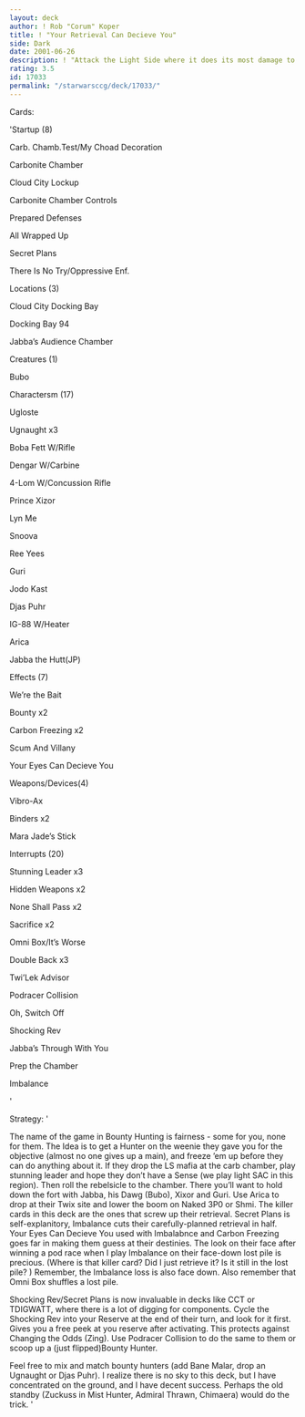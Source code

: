 ```yaml
---
layout: deck
author: ! Rob "Corum" Koper
title: ! "Your Retrieval Can Decieve You"
side: Dark
date: 2001-06-26
description: ! "Attack the Light Side where it does its most damage to you...retrieval. Tie up the main characters as prisoners and try to ’out-turtle’ the light side."
rating: 3.5
id: 17033
permalink: "/starwarsccg/deck/17033/"
---
```

Cards: 

'Startup (8)

Carb. Chamb.Test/My Choad Decoration


Carbonite Chamber

Cloud City Lockup

Carbonite Chamber Controls

Prepared Defenses

All Wrapped Up

Secret Plans

There Is No Try/Oppressive Enf.


Locations (3)

Cloud City Docking Bay

Docking Bay 94

Jabba’s Audience Chamber


Creatures (1)

Bubo


Charactersm (17)

Ugloste

Ugnaught x3

Boba Fett W/Rifle

Dengar W/Carbine

4-Lom W/Concussion Rifle

Prince Xizor

Lyn Me

Snoova

Ree Yees

Guri

Jodo Kast

Djas Puhr

IG-88 W/Heater

Arica

Jabba the Hutt(JP)


Effects (7)

We’re the Bait

Bounty x2

Carbon Freezing x2

Scum And Villany

Your Eyes Can Decieve You


Weapons/Devices(4)

Vibro-Ax

Binders x2

Mara Jade’s Stick


Interrupts (20)

Stunning Leader x3

Hidden Weapons x2

None Shall Pass x2

Sacrifice x2

Omni Box/It’s Worse

Double Back x3

Twi’Lek Advisor

Podracer Collision

Oh, Switch Off

Shocking Rev

Jabba’s Through With You

Prep the Chamber

Imbalance

'

Strategy: '

The name of the game in Bounty Hunting is fairness - some for you, none for them.  The Idea is to get a Hunter on the weenie they gave you for the objective (almost no one gives up a main), and freeze ’em up before they can do anything about it.  If they drop the LS mafia at the carb chamber, play stunning leader and hope they don’t have a Sense (we play light SAC in this region).  Then roll the rebelsicle to the chamber.  There you’ll want to hold down the fort with Jabba, his Dawg (Bubo), Xixor and Guri.  Use Arica to drop at their Twix site and lower the boom on Naked 3P0 or Shmi.  The killer cards in this deck are the ones that screw up their retrieval.  Secret Plans is self-explanitory, Imbalance cuts their carefully-planned retrieval in half.  Your Eyes Can Decieve You used with Imbalabnce and Carbon Freezing goes far in making them guess at their destinies.  The look on their face after winning a pod race when I play Imbalance on their face-down lost pile is precious.  (Where is that killer card?  Did I just retrieve it?  Is it still in the lost pile? ) Remember, the Imbalance loss is also face down.  Also remember that Omni Box shuffles a lost pile.

 Shocking Rev/Secret Plans is now invaluable in decks like CCT or TDIGWATT, where there is a lot of digging for components.  Cycle the Shocking Rev into your Reserve at the end of their turn, and look for it first.  Gives you a free peek at you reserve after activating.  This protects against Changing the Odds (Zing).  Use Podracer Collision to do the same to them or scoop up a (just flipped)Bounty Hunter. 

Feel free to mix and match bounty hunters (add Bane Malar, drop an Ugnaught or Djas Puhr).  I realize there is no sky to this deck, but I have concentrated on the ground, and I have decent success.  Perhaps the old standby (Zuckuss in Mist Hunter, Admiral Thrawn, Chimaera) would do the trick.   '

